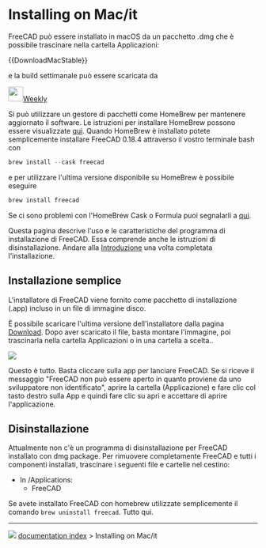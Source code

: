# Installing on Mac/it
FreeCAD può essere installato in macOS da un pacchetto .dmg che è possibile trascinare nella cartella Applicazioni:


{{DownloadMacStable}}

e la build settimanale può essere scaricata da

<img alt="" src=images/Nightly.png  style="width:30px;">[Weekly](https://github.com/FreeCAD/FreeCAD-AppImage/releases/tag/weekly-builds)

Si può utilizzare un gestore di pacchetti come HomeBrew per mantenere aggiornato il software. Le istruzioni per installare HomeBrew possono essere visualizzate [qui](https://brew.sh/). Quando HomeBrew è installato potete semplicemente installare FreeCAD 0.18.4 attraverso il vostro terminale bash con


```python
brew install --cask freecad
```

e per utilizzare l\'ultima versione disponibile su HomeBrew è possibile eseguire


```python
brew install freecad
```

Se ci sono problemi con l\'HomeBrew Cask o Formula puoi segnalarli a [qui](https://github.com/FreeCAD/homebrew-freecad).

Questa pagina descrive l\'uso e le caratteristiche del programma di installazione di FreeCAD. Essa comprende anche le istruzioni di disinstallazione. Andare alla [Introduzione](Getting_started/it.md) una volta completata l\'installazione.



## Installazione semplice 

L\'installatore di FreeCAD viene fornito come pacchetto di installazione (.app) incluso in un file di immagine disco.

È possibile scaricare l\'ultima versione dell\'installatore dalla pagina [Download](Download/it.md). Dopo aver scaricato il file, basta montare l\'immagine, poi trascinarla nella cartella Applicazioni o in una cartella a scelta..

![](images/mac_installer_1.png )

Questo è tutto. Basta cliccare sulla app per lanciare FreeCAD. Se si riceve il messaggio \"FreeCAD non può essere aperto in quanto proviene da uno sviluppatore non identificato\", aprire la cartella (Applicazione) e fare clic col tasto destro sulla App e quindi fare clic su apri e accettare di aprire l\'applicazione.



## Disinstallazione

Attualmente non c\'è un programma di disinstallazione per FreeCAD installato con dmg package. Per rimuovere completamente FreeCAD e tutti i componenti installati, trascinare i seguenti file e cartelle nel cestino:

-   In /Applications:
    -   FreeCAD

Se avete installato FreeCAD con homebrew utilizzate semplicemente il comando `brew uninstall freecad`. Tutto qui.



---
![](images/Right_arrow.png) [documentation index](../README.md) > Installing on Mac/it
